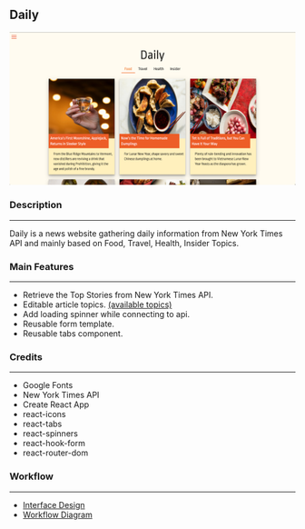 ## Daily

[![demo](demo.png)](https://daily-lifenews.netlify.app/)
<br>

### Description

---

Daily is a news website gathering daily information from New York Times API and mainly based on Food, Travel, Health, Insider Topics.
<br>

### Main Features

---

-   Retrieve the Top Stories from New York Times API.
-   Editable article topics. [(available topics)](https://developer.nytimes.com/docs/top-stories-product/1/overview)
-   Add loading spinner while connecting to api.
-   Reusable form template.
-   Reusable tabs component.
    <br>

### Credits

---

-   Google Fonts
-   New York Times API
-   Create React App
-   react-icons
-   react-tabs
-   react-spinners
-   react-hook-form
-   react-router-dom
    <br>

### Workflow

---

-   [Interface Design](https://www.figma.com/file/9Ep7FByD9y8UoMQdEFybUS/DailyFood?node-id=0%3A1)
-   [Workflow Diagram](https://documentcloud.adobe.com/link/review?uri=urn:aaid:scds:US:2c10cf4e-b59c-493e-8f41-83032cf8a1d4)
